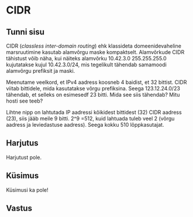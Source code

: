 ﻿# CIDR

## Tunni sisu

CIDR (*classless inter-domain routing*) ehk klassideta domeenidevaheline marsruutimine kasutab alamvõrgu maske kompaktselt. Alamvõrkude CIDR tähistust võib näha, kui näiteks alamvõrku 10.42.3.0 255.255.255.0 kujutatakse kujul 10.42.3.0/24, mis tegelikult tähendab samamoodi alamvõrgu prefiksit ja maski.

Meenutame veelkord, et IPv4 aadress koosneb 4 baidist, et 32 bittist. CIDR viitab bittidele, mida kasutatakse võrgu prefiksina. Seega 123.12.24.0/23 tähendab, et selleks on esimesedf 23 bitti. Mida see siis tähendab? Mitu hosti see teeb?

Lihtne nipp on lahtutada IP aadressi kõikidest bittidest (32) CIDR aadress (23), siis jääb meile 9 bitti. 2^9 =512, kuid lahtuada tuleb veel 2 (võrgu aadress ja leviedastuse aadress). Seega kokku 510 lõppkasutajat.

## Harjutus

Harjutust pole.

## Küsimus

Küsimusi ka pole!

## Vastus


